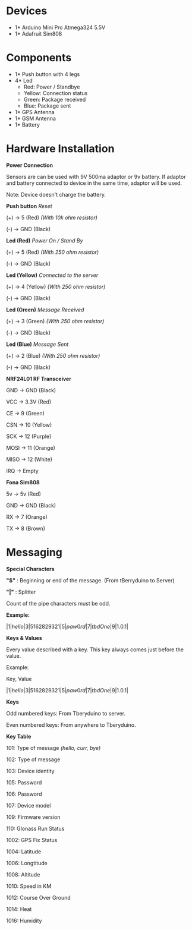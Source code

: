 # Devices

- 1\* Arduino Mini Pro Atmega324 5.5V
- 1\* Adafruit Sim808

# Components

- 1\* Push button with 4 legs
- 4\* Led
  - Red: Power / Standbye
  - Yellow:  Connection status
  - Green: Package received
  - Blue: Package sent
- 1\* GPS Antenna
- 1\* GSM Antenna
- 1\* Battery

# Hardware Installation

**Power Connection**

Sensors are can be used with 9V 500ma adaptor or 9v battery. If adaptor and battery connected to device in the same time, adaptor will be used.

Note: Device doesn&#39;t charge the battery.

**Push button** _Reset_

(+) → 5 (Red) _(With 10k ohm resistor)_

(-) → GND (Black)

**Led (Red)** _Power On / Stand By_

(+) → 5 (Red) _(With 250 ohm resistor)_

(-) → GND (Black)

**Led (Yellow)** _Connected to the server_

(+) → 4 (Yellow) _(With 250 ohm resistor)_

(-) → GND (Black)

**Led (Green)** _Message Received_

(+) → 3 (Green) _(With 250 ohm resistor)_

(-) → GND (Black)

**Led (Blue)** _Message Sent_

(+) → 2 (Blue) _(With 250 ohm resistor)_

(-) → GND (Black)

**NRF24L01 RF Transceiver**

GND -&gt; GND (Black)

VCC -&gt; 3.3V (Red)

CE -&gt; 9 (Green)

CSN -&gt; 10 (Yellow)

SCK -&gt; 12 (Purple)

MOSI -&gt; 11 (Orange)

MISO -&gt; 12 (White)

IRQ -&gt; Empty

**Fona Sim808**

5v -&gt; 5v (Red)

GND -&gt; GND (Black)

RX -&gt; 7 (Orange)

TX -&gt; 8 (Brown)

# Messaging

**Special Characters**

**&quot;$&quot;** : Beginning or end of the message. (From tBerryduino to Server)

**&quot;|&quot;** : Splitter

Count of the pipe characters must be odd.

**Example:**

$|1|hello|3|5162829321|5|pa$$w0rd|7|tbdOne|9|1.0.1|$

**Keys &amp; Values**

Every value described with a key. This key always comes just before the value.

Example:

Key, Value

$|1|hello|3|5162829321|5|pa$$w0rd|7|tbdOne|9|1.0.1|$

**Keys**

Odd numbered keys: From Tberyduino to server.

Even numbered keys: From anywhere to Tberyduino.

**Key Table**

101: Type of message _(hello, curr, bye)_

102: Type of message

103: Device identity

105: Password

106: Password

107: Device model

109: Firmware version

110: Glonass Run Status

1002: GPS Fix Status

1004: Latitude

1006: Longtitude

1008: Altitude

1010: Speed in KM

1012: Course Over Ground

1014: Heat

1016: Humidity